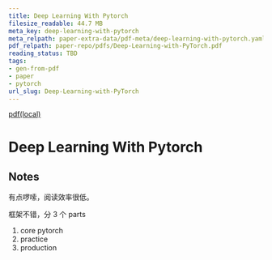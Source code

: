 ```yaml
---
title: Deep Learning With Pytorch
filesize_readable: 44.7 MB
meta_key: deep-learning-with-pytorch
meta_relpath: paper-extra-data/pdf-meta/deep-learning-with-pytorch.yaml
pdf_relpath: paper-repo/pdfs/Deep-Learning-with-PyTorch.pdf
reading_status: TBD
tags:
- gen-from-pdf
- paper
- pytorch
url_slug: Deep-Learning-with-PyTorch
---
```


[pdf(local)](../../paper-repo/pdfs/Deep-Learning-with-PyTorch.pdf)

# Deep Learning With Pytorch

## Notes

有点啰嗦，阅读效率很低。

框架不错，分 3 个 parts

1. core pytorch
2. practice
3. production
